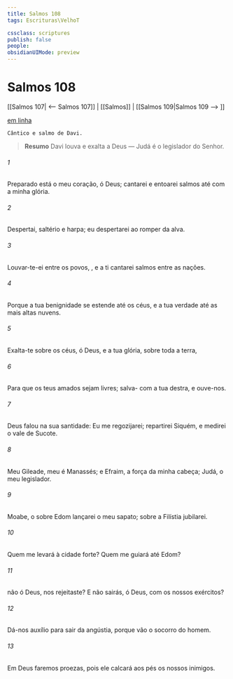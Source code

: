 ```yaml
---
title: Salmos 108
tags: Escrituras\VelhoT

cssclass: scriptures
publish: false
people:
obsidianUIMode: preview
---
```


# Salmos 108
[[Salmos 107| <-- Salmos 107]] | [[Salmos]] | [[Salmos 109|Salmos 109 --> ]]

[em linha](https://churchofjesuschrist.org/study/scriptures/ot/ps/108?lang=por)

```
Cântico e salmo de Davi.
```

> __Resumo__
Davi louva e exalta a Deus — Judá é o legislador do Senhor.

###### 1 
Preparado está o meu coração, ó Deus; cantarei e entoarei salmos até com a minha glória.

###### 2 
Despertai, saltério e harpa; eu  despertarei ao romper da alva.

###### 3 
Louvar-te-ei entre os povos, , e a ti cantarei salmos entre as nações.

###### 4 
Porque a tua benignidade se estende até os céus, e a tua verdade  até as mais altas nuvens.

###### 5 
Exalta-te sobre os céus, ó Deus, e a tua glória, sobre toda a terra,

###### 6 
Para que os teus amados sejam livres; salva- com a tua destra, e ouve-nos.

###### 7 
Deus falou na sua santidade: Eu me regozijarei; repartirei Siquém, e medirei o vale de Sucote.

###### 8 
Meu  Gileade, meu é Manassés; e Efraim, a força da minha cabeça; Judá, o meu legislador.

###### 9 
Moabe, o  sobre Edom lançarei o meu sapato; sobre a Filístia jubilarei.

###### 10 
Quem me levará à cidade forte? Quem me guiará até Edom?

###### 11 
 não  ó Deus,  nos rejeitaste? E não sairás, ó Deus, com os nossos exércitos?

###### 12 
Dá-nos auxílio para sair da angústia, porque vão  o socorro  do homem.

###### 13 
Em Deus faremos proezas, pois ele calcará aos pés os nossos inimigos.

